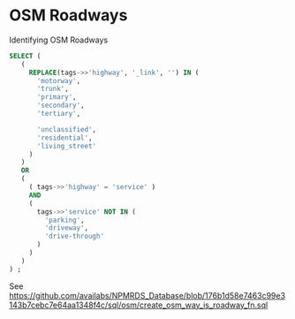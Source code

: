 # OSM Roadways

Identifying OSM Roadways

```sql
SELECT (
   (
     REPLACE(tags->>'highway', '_link', '') IN (
       'motorway',
       'trunk',
       'primary',
       'secondary',
       'tertiary',

       'unclassified',
       'residential',
       'living_street'
     )
   )
   OR
   (
     ( tags->>'highway' = 'service' )
     AND
     (
       tags->>'service' NOT IN (
         'parking',
         'driveway',
         'drive-through'
       )
     )
   )
) ;
```

See https://github.com/availabs/NPMRDS_Database/blob/176b1d58e7463c99e3143b7cebc7e64aa1348f4c/sql/osm/create_osm_way_is_roadway_fn.sql
